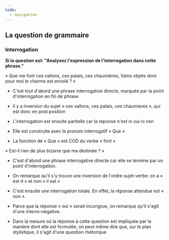 ```yaml
---
hide:
  - navigation
---
```


## La question de grammaire

### Interrogation

**Si la question est: "Analysez l'expression de l'interrogation dans cette phrase."**

« Que me font ces vallons, ces palais, ces chaumières, Vains objets dont pour moi le charme est envolé ? »

- C'est tout d'abord une phrase interrogative directe, marquée par la point d'interrogation en fin de phrase

- Il y a inversion du sujet « ces vallons, ces palais, ces chaumieres », qui est donc en post position

- L'interrogation est ensuite partielle car la réponse n'est ni oui ni non

- Elle est construite avec le pronom interrogatif « Que »

- La fonction de « Que » est COD du verbe « font »


« Est-il rien de plus bizarre que ma destinée ? »

- C'est d'abord une phrase interrogative directe car elle se termine par un point d'interrogation.

- On remarque qu'il s'y trouve une inversion de l'ordre sujet-verbe: on a « est-il » et non « il est »

- C'est ensuite une interrogation totale. En effet, la réponse attendue est « non ».

- Parce que la réponse « oui » serait incongrue, on remarque qu'il s'agit d'une interro-négative.

- Dans la mesure où la réponse à cette question est impliquée par la manière dont elle est formulée, on peut même dire que, sur le plan stylistique, il s'agit d'une question rhétorique